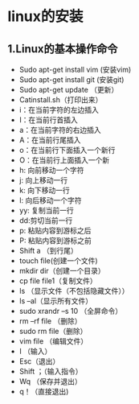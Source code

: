 # linux的安装

## 1.Linux的基本操作命令
* Sudo apt-get install vim (安装vim)
* Sudo apt-get install git (安装git)
* Sudo apt-get update （更新）
* Catinstall.sh（打印出来）
* i：在当前字符的左边插入
* I：在当前行首插入
* a：在当前字符的右边插入
* A：在当前行尾插入
* o：在当前行下面插入一个新行
* O：在当前行上面插入一个新
* h: 向前移动一个字符
* j: 向上移动一行
* k: 向下移动一行
* l: 向后移动一个字符
* yy: 复制当前一行
* dd:剪切当前一行
* p: 粘贴内容到游标之后
* P: 粘贴内容到游标之前
* Shift  a （到行尾）
* touch  file(创建一个文件)
* mkdir dir（创建一个目录）
* cp file file1（复制文件）
* ls （显示文件（不包括隐藏文件））
* ls –al（显示所有文件）
* sudo xrandr –s 10 （全屏命令）
* rm –rf file （删除）
* sudo rm file（删除）
* vim file （编辑文件）
* I （输入）
* Esc（退出）
* Shift ；（输入指令）
* Wq （保存并退出）
* q！（直接退出)
